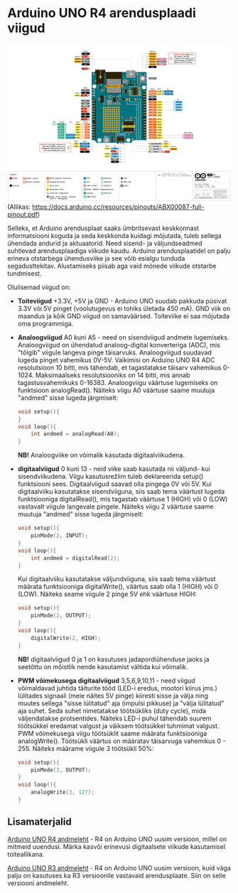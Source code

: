 # Arduino UNO R4 arendusplaadi viigud

![image](./meedia/UNO_viigud.png)
(Allikas: https://docs.arduino.cc/resources/pinouts/ABX00087-full-pinout.pdf)

Selleks, et Arduino arendusplaat saaks ümbritsevast keskkonnast informatsiooni koguda ja seda keskkonda kuidagi mõjutada, tuleb sellega ühendada andurid ja aktuaatorid. Need sisend- ja väljundseadmed suhtlevad arendusplaadiga viikude kaudu.
Arduino arendusplaatidel on palju erineva otstarbega ühendusviike ja see võib esialgu tunduda segadusttekitav. Alustamiseks piisab aga vaid mõnede viikude otstarbe tundmisest. 

Olulisemad viigud on:

* **Toiteviigud** +3.3V, +5V ja GND - Arduino UNO suudab pakkuda püsivat 3.3V või 5V pinget (voolutugevus ei tohiks ületada 450 mA). GND viik on maandus ja kõik GND viigud on samaväärsed. Toiteviike ei saa mõjutada oma programmiga.

* **Analoogviigud** A0 kuni A5 - need on sisendviigud andmete lugemiseks. Analoogviigud on ühendatud analoog-digital konverteriga (ADC), mis "tõlgib" viigule langeva pinge täisarvuks. Analoogviigud suudavad lugeda pinget vahemikus 0V-5V. Vaikimisi on Arduino UNO R4 ADC resolutsioon 10 bitti, mis tähendab, et tagastatakse täisarv vahemikus 0-1024. Maksimaalseks resolutsiooniks on 14 bitti, mis annab tagastusvahemikuks 0-16383. Analoogviigu väärtuse lugemiseks on funktsioon analogRead(). Näiteks viigu A0 väärtuse saame muutuja "andmed" sisse lugeda järgmiselt:
    ~~~cpp
    void setup(){
    }
    void loop(){
        int andmed = analogRead(A0);
    }
    ~~~
   **NB!** Analoogviike on võimalik kasutada digitaalviikudena.

* **digitaalviigud** 0 kuni 13 - neid viike saab kasutada nii väljund- kui sisendviikudena. Viigu kasutusrežiim tuleb deklareerida setup() funktsiooni sees. Digitaalviigud saavad olla pingega 0V või 5V. Kui digitaalviiku kasutatakse sisendviiguna, siis saab tema väärtust lugeda funktsiooniga digitalRead(), mis tagastab väärtuse 1 (HIGH) või 0 (LOW) vastavalt viigule langevale pingele. Näiteks viigu 2 väärtuse saame muutuja "andmed" sisse lugeda järgmiselt:
    ~~~cpp
    void setup(){
        pinMode(2, INPUT);
    }
    void loop(){
        int andmed = digitalRead(2);
    }
    ~~~
    Kui digitaalviiku kasutatakse väljundviiguna, siis saab tema väärtust määrata funktsiooniga digitalWrite(), väärtus saab olla 1 (HIGH) või 0 (LOW). Näiteks seame viigule 2 pinge 5V ehk väärtuse HIGH:

    ~~~cpp
    void setup(){
        pinMode(2, OUTPUT);
    }
    void loop(){
        digitalWrite(2, HIGH);
    }
    ~~~
    **NB!** digitaalviigud 0 ja 1 on kasutuses jadapordiühenduse jaoks ja seetõttu on mõistlik nende kasutamist vältida kui võimalik.

* **PWM võimekusega digitaalviigud** 3,5,6,9,10,11 - need viigud võimaldavad juhtida täiturite tööd (LED-i eredus, mootori kiirus jms.) lülitades signaali (meie näites 5V pinge) kiiresti sisse ja välja ning muutes sellega "sisse lülitatud" aja (impulsi pikkuse) ja "välja lülitatud" aja suhet. Seda suhet nimetatakse töötsükliks (duty cycle), mida väljendatakse protsentides. Näiteks LED-i puhul tähendab suurem töötsükkel eredamat valgust ja väiksem töötsükkel tuhmimat valgust. PWM võimekusega viigu töötsüklit saame määrata funktsiooniga analogWrite(). Töötsükli väärtus on määratav täisarvuga vahemikus 0 - 255. Näiteks määrame viigule 3 töötsükli 50%:
    ~~~cpp
    void setup(){
        pinMode(3, OUTPUT);
    }
    void loop(){
        analogWrite(3, 127);
    }
    ~~~

## Lisamaterjalid
[Arduino UNO R4 andmeleht](https://docs.arduino.cc/resources/datasheets/ABX00087-datasheet.pdf) - R4 on Arduino UNO uusim versioon, millel on mitmeid uuendusi. Märka kasvõi erinevusi digitaalsete viikude kasutamisel toiteallikana.

[Arduino UNO R3 andmeleht](https://docs.arduino.cc/resources/datasheets/A000066-datasheet.pdf) - R4 on Arduino UNO uusim versioon, kuid väga palju on kasutuses ka R3 versioonile vastavaid arendusplaate. Siin on selle versiooni andmeleht.